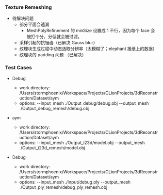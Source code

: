 ### Texture Remeshing

- 待解决问题 
    - 部分平面会遗漏
        - MeshPolyRefinement 的 minSize 设置成 1 不行，因为每个 face 会被打个分，分低就会被过滤。
    - 采样引起的抗锯齿（已解决 Gauss blur）
    - 纹理块生成过程中动态选取分辨率（太模糊了；elephant 报纸上的数据）
    - 纹理块的 padding 问题 （已解决）
        
### Test Cases
- Debug
    - work directory: /Users/stormphoenix/Workspace/Projects/CLionProjects/3dReconstruction/Dataset/aym
    - options: --input_mesh ./Output_debug/debug.obj --output_mesh ./Output_debug_remesh/debug.obj
    
- aym
    - work directory: /Users/stormphoenix/Workspace/Projects/CLionProjects/3dReconstruction/Dataset/aym
    - options: --input_mesh ./Output_i23d/model.obj --output_mesh ./Output_i23d_remesh/model.obj
    
- Debug
    - work directory: /Users/stormphoenix/Workspace/Projects/CLionProjects/3dReconstruction/Dataset/aym
    - options: --input_mesh ./Input/debug.ply --output_mesh ./Output_ply_remesh/debug_ply_remesh.obj
        